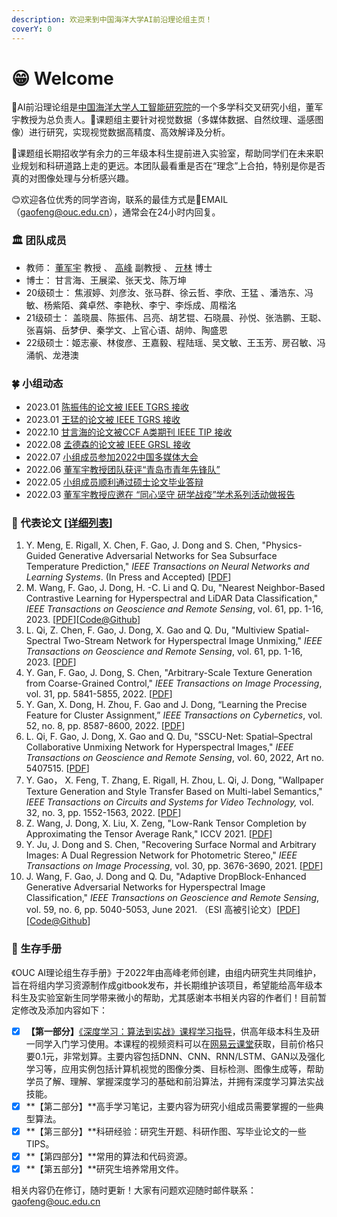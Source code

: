 ```yaml
---
description: 欢迎来到中国海洋大学AI前沿理论组主页！
coverY: 0
---
```


# 😁 Welcome

🎯AI前沿理论组是[中国海洋大学人工智能研究院](https://ai-ouc.cn)的一个多学科交叉研究小组，董军宇教授为总负责人。🚀课题组主要针对视觉数据（多媒体数据、自然纹理、遥感图像）进行研究，实现视觉数据高精度、高效解译及分析。

🙋课题组长期招收学有余力的三年级本科生提前进入实验室，帮助同学们在未来职业规划和科研道路上走的更远。本团队最看重是否在“理念”上合拍，特别是你是否真的对图像处理与分析感兴趣。&#x20;

😊欢迎各位优秀的同学咨询，联系的最佳方式是📩EMAIL（gaofeng@ouc.edu.cn），通常会在24小时内回复。

### 🏛️ 团队成员

* 教师： [董军宇](http://it.ouc.edu.cn/djy) 教授 、 [高峰](readme/fenggao.md) 副教授 、 [亓林](http://it.ouc.edu.cn/ql2) 博士
* 博士： 甘言海、王展梁、张天戈、陈万坤
* 20级硕士： 焦淑婷、刘彦汝、张马群、徐云哲、李欣、王猛 、潘浩东、冯敏、杨紫陌、龚卓然、李艳秋、李宁、李烁成、周楷洺
* 21级硕士： 盖晓晨、陈振伟、吕亮、胡艺锟、石晓晨、孙悦、张浩鹏、王聪、张喜娟、岳梦伊、秦学文、上官心语、胡帅、陶盛恩
* 22级硕士：姬志豪、林俊彦、王嘉毅、程陆瑶、吴文敏、王玉芳、房召敏、冯涌帆、龙港澳

### 🍀 小组动态

* 2023.01 [陈振伟的论文被 IEEE TGRS 接收](http://ai-ouc.cn/news/20230113.html)
* 2023.01 [王猛的论文被 IEEE TGRS 接收](http://ai-ouc.cn/news/20230106.html)
* 2022.10 [甘言海的论文被CCF A类期刊 IEEE TIP 接收](http://ai-ouc.cn/news/20221001.html)
* 2022.08 [孟德森的论文被 IEEE GRSL 接收](http://ai-ouc.cn/news/20220813.html)
* 2022.07 [小组成员参加2022中国多媒体大会](http://ai-ouc.cn/news/20220723.html)
* 2022.06 [董军宇教授团队获评“青岛市青年先锋队”](http://ai-ouc.cn/news/20220623.html)
* 2022.05 [小组成员顺利通过硕士论文毕业答辩](https://blog.csdn.net/gaopursuit/article/details/124792047)
* 2022.03 [董军宇教授应邀在 “同心坚守 研学战疫”学术系列活动做报告](https://blog.csdn.net/gaopursuit/article/details/124792030)

### 🚀 代表论文 \[[详细列表](readme/papers.md)]

1. Y. Meng, E. Rigall, X. Chen, F. Gao, J. Dong and S. Chen, "Physics-Guided Generative Adversarial Networks for Sea Subsurface Temperature Prediction," _IEEE Transactions on Neural Networks and Learning Systems_. (In Press and Accepted) \[[PDF](https://ieeexplore.ieee.org/document/9610615)]
2. M. Wang, F. Gao, J. Dong, H. -C. Li and Q. Du, "Nearest Neighbor-Based Contrastive Learning for Hyperspectral and LiDAR Data Classification," _IEEE Transactions on Geoscience and Remote Sensing_, vol. 61, pp. 1-16, 2023. \[[PDF](https://ieeexplore.ieee.org/document/10015054)]\[[Code@Github](https://github.com/summitgao/NNCNet)]
3. L. Qi, Z. Chen, F. Gao, J. Dong, X. Gao and Q. Du, "Multiview Spatial-Spectral Two-Stream Network for Hyperspectral Image Unmixing," _IEEE Transactions on Geoscience and Remote Sensing_, vol. 61, pp. 1-16, 2023. \[[PDF](https://ieeexplore.ieee.org/document/10018370)]
4. Y. Gan, F. Gao, J. Dong, S. Chen, "Arbitrary-Scale Texture Generation from Coarse-Grained Control," _IEEE Transactions on Image Processing_, vol. 31, pp. 5841-5855, 2022. \[[PDF](https://ieeexplore.ieee.org/document/9875113)]
5. Y. Gan, X. Dong, H. Zhou, F. Gao and J. Dong, “Learning the Precise Feature for Cluster Assignment,” _IEEE Transactions on Cybernetics_, vol. 52, no. 8, pp. 8587-8600, 2022. \[[PDF](https://ieeexplore.ieee.org/document/9457204)]
6. L. Qi, F. Gao, J. Dong, X. Gao and Q. Du, "SSCU-Net: Spatial–Spectral Collaborative Unmixing Network for Hyperspectral Images," _IEEE Transactions on Geoscience and Remote Sensing_, vol. 60, 2022, Art no. 5407515. \[[PDF](https://ieeexplore.ieee.org/document/9709843)]
7. Y. Gao， X. Feng, T. Zhang, E. Rigall, H. Zhou, L. Qi, J. Dong, "Wallpaper Texture Generation and Style Transfer Based on Multi-label Semantics," _IEEE Transactions on Circuits and Systems for Video Technology,_ vol. 32, no. 3, pp. 1552-1563, 2022. \[[PDF](https://ieeexplore.ieee.org/document/9427254)]
8. Z. Wang, J. Dong, X. Liu, X. Zeng, "Low-Rank Tensor Completion by Approximating the Tensor Average Rank," ICCV 2021. \[[PDF](https://openaccess.thecvf.com/content/ICCV2021/html/Wang\_Low-Rank\_Tensor\_Completion\_by\_Approximating\_the\_Tensor\_Average\_Rank\_ICCV\_2021\_paper.html)]
9. Y. Ju, J. Dong and S. Chen, "Recovering Surface Normal and Arbitrary Images: A Dual Regression Network for Photometric Stereo," _IEEE Transactions on Image Processing_, vol. 30, pp. 3676-3690, 2021. \[[PDF](https://ieeexplore.ieee.org/document/9376632/)]
10. J. Wang, F. Gao, J. Dong and Q. Du, "Adaptive DropBlock-Enhanced Generative Adversarial Networks for Hyperspectral Image Classification," _IEEE Transactions on Geoscience and Remote Sensing_, vol. 59, no. 6, pp. 5040-5053, June 2021. （ESI 高被引论文）\[[PDF](https://ieeexplore.ieee.org/document/9173809)]\[[Code@Github](https://github.com/summitgao/HC\_ADGAN)]

### 🚩 生存手册

《OUC AI理论组生存手册》于2022年由高峰老师创建，由组内研究生共同维护，旨在将组内学习资源制作成gitbook发布，并长期维护该项目，希望能给高年级本科生及实验室新生同学带来微小的帮助，尤其感谢本书相关内容的作者们！目前暂定修改及添加内容如下：

* [x] **【第一部分】**[《深度学习：算法到实战》课程学习指导](learning\_guide/intro.md)，供高年级本科生及研一同学入门学习使用。本课程的视频资料可以在[网易云课堂](https://study.163.com/course/introduction/1006498024.htm?inLoc=ss\_ssjg\_qblb\_%E6%B7%B1%E5%BA%A6%E5%AD%A6%E4%B9%A0%EF%BC%9A%E7%AE%97%E6%B3%95%E5%88%B0%E5%AE%9E%E6%88%98)获取，目前价格只要0.1元，非常划算。主要内容包括DNN、CNN、RNN/LSTM、GAN以及强化学习等，应用实例包括计算机视觉的图像分类、目标检测、图像生成等，帮助学员了解、理解、掌握深度学习的基础和前沿算法，并拥有深度学习算法实战技能。
* [x] **【第二部分】**高手学习笔记，主要内容为研究小组成员需要掌握的一些典型算法。
* [x] **【第三部分】**科研经验：研究生开题、科研作图、写毕业论文的一些TIPS。
* [x] **【第四部分】**常用的算法和代码资源。
* [x] **【第五部分】**研究生培养常用文件。

相关内容仍在修订，随时更新！大家有问题欢迎随时邮件联系：gaofeng@ouc.edu.cn

<figure><img src="https://img-blog.csdnimg.cn/1ed06bc6ee194d1487fa0488520a1c15.jpeg" alt=""><figcaption></figcaption></figure>
